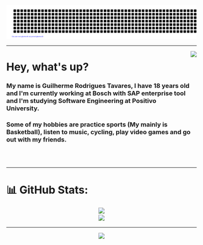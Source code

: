![gitartwork](gitartwork.svg)

---

<img align="right" height="250px" src="https://i.pinimg.com/originals/55/ba/ff/55baff26b6cc66fcd451633c26c181ca.jpg"/>
<h1 align="left">Hey, what's up?</h1>
<h3 align="left">My name is Guilherme Rodrigues Tavares, I have 18 years old and I'm currently working at Bosch with SAP enterprise tool and I'm studying Software Engineering at Positivo University.</h3>
<h3 align="left">Some of my hobbies are practice sports (My mainly is Basketball), listen to music, cycling, play video games and go out with my friends.</h3>

<br><br>

---

# 📊 GitHub Stats:
<div align="center"> 
  
  ![](https://github-readme-streak-stats.herokuapp.com/?user=tavares-gui&theme=neon&hide_border=false)</br>
  ![](https://github-readme-stats.vercel.app/api/top-langs/?username=tavares-gui&theme=neon&hide_border=false&include_all_commits=false&count_private=false&layout=compact)
</div>

---

<div align="center"> 
  
  [![](https://visitcount.itsvg.in/api?id=tavares-gui&icon=2&color=11)](https://visitcount.itsvg.in)
</div>


